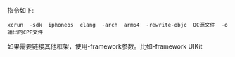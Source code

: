 
指令如下:
```shell
xcrun  -sdk  iphoneos  clang  -arch  arm64  -rewrite-objc  OC源⽂件  -o  输出的CPP⽂件

```
如果需要链接其他框架，使⽤-framework参数。⽐如-framework UIKit